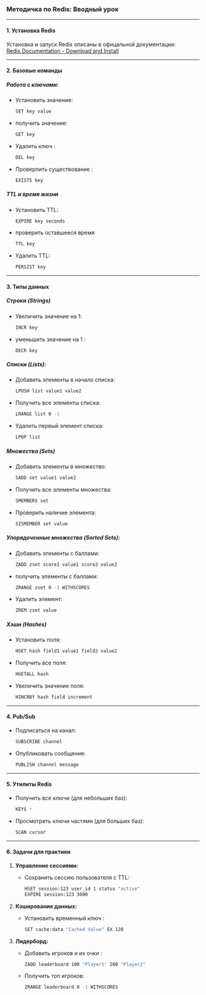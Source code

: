 ### **Методичка по Redis: Вводный урок**

---

#### **1. Установка Redis**
Установка и запуск Redis описаны в офицальной документации:  
[Redis Documentation - Download and Install](https://redis.io/docs/latest/operate/oss_and_stack/install/install-redis/)

---

#### **2. Базовые команды**

##### **Работа с ключами:**
- Установить значение:  
  ```bash
  SET key value
  ```
- получить значение:  
  ```bash
  GET key
  ```
- Удалить ключ :  
  ```bash
  DEL key
  ```
- Проверпить существование :  
  ```bash
  EXISTS key
  ```

##### **TTL и время жизни**
- Установить TTL:  
  ```bash
  EXPIRE key seconds
  ```
- проверить оставшееся время
  ```bash
  TTL key
  ```
- Удалить TTL:  
  ```bash
  PERSIST key
  ```

---

#### **3. Типы данных**

##### **Строки (Strings)**
- Увеличить значение на 1:  
  ```bash
  INCR key
  ```
- уменьшить значение на 1 :  
  ```bash
  DECR key
  ```

##### **Списки (Lists):**
- Добавить элементы в начало списка:  
  ```bash
  LPUSH list value1 value2
  ```
- Получить все элементы списка:  
  ```bash
  LRANGE list 0 -1
  ```
- Удалить первый элемент списка:  
  ```bash
  LPOP list
  ```

##### **Множества (Sets)**
- Добавить элементы в множество:  
  ```bash
  SADD set value1 value2
  ```
- Получить все элементы множества:  
  ```bash
  SMEMBERS set
  ```
- Проверить наличие элемента:  
  ```bash
  SISMEMBER set value
  ```

##### **Упорядоченные множества (Sorted Sets):**
- Добавить элементы с баллами:  
  ```bash
  ZADD zset score1 value1 score2 value2
  ```
- получить элементы с баллами:  
  ```bash
  ZRANGE zset 0 -1 WITHSCORES
  ```
- Удалить элемент:  
  ```bash
  ZREM zset value
  ```

##### **Хэши (Hashes)**

- Установить поля:  
  ```bash
  HSET hash field1 value1 field2 value2
  ```
- Получить все поля:  
  ```bash
  HGETALL hash
  ```
- Увеличить значение поля:  
  ```bash
  HINCRBY hash field increment
  ```

---

#### **4. Pub/Sub**
- Подписаться на канал:  
  ```bash
  SUBSCRIBE channel
  ```
- Опубликовать сообщение:  
  ```bash
  PUBLISH channel message
  ```

---

#### **5. Утилиты Redis**

- Получить все ключи (для небольших баз):  
  ```bash
  KEYS *
  ```
- Просмотреть ключи частями (для больших баз):  
  ```bash
  SCAN cursor
  ```

---

#### **6. Задачи для практики**

1. **Управление сессиями:**
   - Сохранить сессию пользователя с TTL:
     ```bash
     HSET session:123 user_id 1 status "active"
     EXPIRE session:123 3600
     ```

2. **Кэширование данных:**
   - Установить временный ключ :
     ```bash
     SET cache:data "Cached Value" EX 120
     ```

3. **Лидерборд:**
   - Добавить игроков и их очки :
     ```bash
     ZADD leaderboard 100 "Player1" 200 "Player2"
     ```
   - Получить топ игроков:
     ```bash
     ZRANGE leaderboard 0 -1 WITHSCORES
     ```
